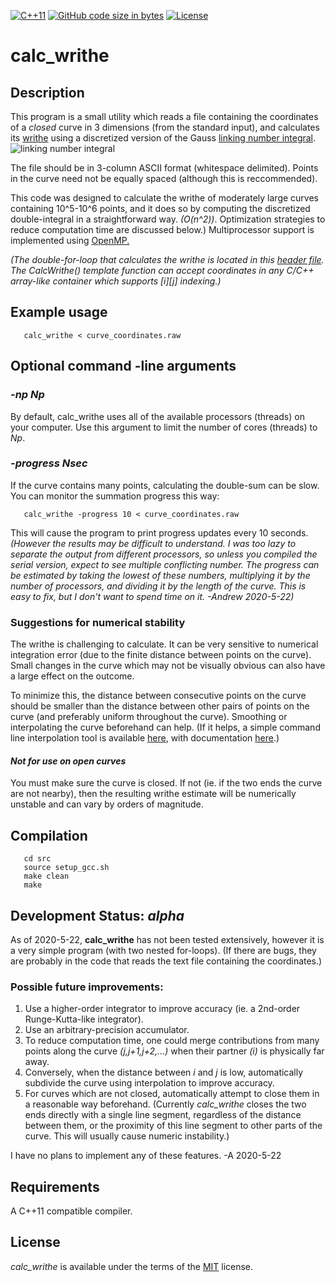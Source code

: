[![C++11](https://img.shields.io/badge/C%2B%2B-11-blue.svg)](https://isocpp.org/std/the-standard)
[![GitHub code size in bytes](https://img.shields.io/github/languages/code-size/jewettaij/calc_writhe)]()
[![License](https://img.shields.io/badge/License-MIT-green.svg)]()


calc_writhe
===========

## Description

This program is a small utility which reads a file containing the
coordinates of a *closed* curve in 3 dimensions (from the standard input),
and calculates its [writhe](https://en.wikipedia.org/wiki/Writhe)
using a discretized version of the Gauss
[linking number integral](https://en.wikipedia.org/wiki/Writhe#Writhe_of_a_closed_curve).
![linking number integral](https://wikimedia.org/api/rest_v1/media/math/render/svg/c38baa2103b96fdb9d91d508e8c4d179f4773881)

The file should be in 3-column ASCII format (whitespace delimited).
Points in the curve need not be equally spaced (although this is reccommended).

This code was designed to calculate the writhe of moderately large curves
containing 10^5-10^6 points, and it does so by computing the discretized
double-integral in a straightforward way.
*(O(n^2))*.  Optimization strategies to reduce computation time are discussed below.)
Multiprocessor support is implemented using
[OpenMP.](https://en.wikipedia.org/wiki/OpenMP)

*(The double-for-loop that calculates the writhe is located in this
 [header file](src/calc_writhe.hpp).
 The CalcWrithe() template function can accept coordinates in 
 any C/C++ array-like container which supports [i][j] indexing.)*

## Example usage

```
   calc_writhe < curve_coordinates.raw
```
## Optional command -line arguments

### *-np Np*

By default, calc_writhe uses all of the available processors (threads)
on your computer.  Use this argument to limit the number of cores
(threads) to *Np*.

### *-progress Nsec*

If the curve contains many points, calculating the double-sum can be slow.
You can monitor the summation progress this way:
```
   calc_writhe -progress 10 < curve_coordinates.raw
```
This will cause the program to print progress updates every 10 seconds.
*(However the results may be difficult to understand.
  I was too lazy to separate the output from different processors,
       so unless you compiled the serial version, expect to see multiple
       conflicting number.  The progress can be estimated by taking the lowest
       of these numbers, multiplying it by the number of processors, 
       and dividing it by the length of the curve.
       This is easy to fix, but I don't want to spend time on it.
       -Andrew 2020-5-22)*

### Suggestions for numerical stability

The writhe is challenging to calculate.
It can be very sensitive to numerical integration error
(due to the finite distance between points on the curve).
Small changes in the curve which may not be visually obvious
can also have a large effect on the outcome.

To minimize this, the distance between consecutive points on the curve
should be smaller than the distance between other pairs of points on
the curve (and preferably uniform throughout the curve).
Smoothing or interpolating the curve beforehand can help.
(If it helps, a simple command line interpolation tool is available
[here](https://github.com/jewettaij/moltemplate/blob/master/moltemplate/interpolate_curve.py),
with documentation
[here](https://github.com/jewettaij/moltemplate/blob/master/doc/doc_interpolate_curve.md).)

#### *Not for use on open curves*

You must make sure the curve is closed.
If not (ie. if the two ends the curve are not nearby),
then the resulting writhe estimate will be numerically
unstable and can vary by orders of magnitude.

## Compilation

```
   cd src
   source setup_gcc.sh
   make clean
   make
```

## Development Status: *alpha*

As of 2020-5-22, **calc_writhe** has not been tested extensively,
however it is a very simple program (with two nested for-loops).
(If there are bugs, they are probably in the code that reads the text
file containing the coordinates.)

### Possible future improvements:

1) Use a higher-order integrator to improve accuracy
(ie. a 2nd-order Runge-Kutta-like integrator).
2) Use an arbitrary-precision accumulator.
3) To reduce computation time, one could merge contributions from many points
along the curve *(j,j+1,j+2,...)* when their partner *(i)* is physically far away.
4) Conversely, when the distance between *i* and *j* is low, automatically
subdivide the curve using interpolation to improve accuracy.
5) For curves which are not closed, automatically attempt to close them in
a reasonable way beforehand.  (Currently *calc_writhe* closes the two ends
directly with a single line segment, regardless of the distance between them,
or the proximity of this line segment to other parts of the curve.
This will usually cause numeric instability.)

I have no plans to implement any of these features. -A 2020-5-22

## Requirements

A C++11 compatible compiler.

## License

*calc_writhe* is available under the terms of the [MIT](LICENSE.md) license.
